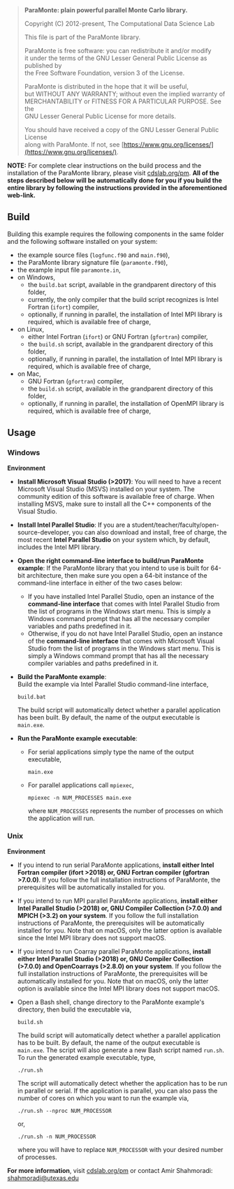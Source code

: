 > **ParaMonte: plain powerful parallel Monte Carlo library.**  
> 
> Copyright (C) 2012-present, The Computational Data Science Lab  
> 
> This file is part of the ParaMonte library.   
> 
> ParaMonte is free software: you can redistribute it and/or modify  
> it under the terms of the GNU Lesser General Public License as published by  
> the Free Software Foundation, version 3 of the License.  
> 
> ParaMonte is distributed in the hope that it will be useful,  
> but WITHOUT ANY WARRANTY; without even the implied warranty of  
> MERCHANTABILITY or FITNESS FOR A PARTICULAR PURPOSE.  See the  
> GNU Lesser General Public License for more details.  
> 
> You should have received a copy of the GNU Lesser General Public License  
> along with ParaMonte.  If not, see [https://www.gnu.org/licenses/](https://www.gnu.org/licenses/).  
  

**NOTE:** For complete clear instructions on the build process and the installation of the ParaMonte library, please visit [cdslab.org/pm](https://www.cdslab.org/paramonte). **All of the steps described below will be automatically done for you if you build the entire library by following the instructions provided in the aforementioned web-link.**  

## Build  

Building this example requires the following components in the same folder and the following software installed on your system:  

- the example source files (`logfunc.f90` and `main.f90`),  
- the ParaMonte library signature file (`paramonte.f90`),  
- the example input file `paramonte.in`,  
- on Windows,  
    - the `build.bat` script, available in the grandparent directory of this folder,  
    - currently, the only compiler that the build script recognizes is Intel Fortran (`ifort`) compiler,  
    - optionally, if running in parallel, the installation of Intel MPI library is required, which is available free of charge,  
- on Linux,  
    - either Intel Fortran (`ifort`) or GNU Fortran (`gfortran`) compiler,  
    - the `build.sh` script, available in the grandparent directory of this folder,  
    - optionally, if running in parallel, the installation of Intel MPI library is required, which is available free of charge,  
- on Mac,  
    - GNU Fortran (`gfortran`) compiler,  
    - the `build.sh` script, available in the grandparent directory of this folder,  
    - optionally, if running in parallel, the installation of OpenMPI library is required, which is available free of charge,  

## Usage  

### Windows  

**Environment**  

- **Install Microsoft Visual Studio (>2017)**: You will need to have a recent Microsoft Visual Studio (MSVS) installed on your system. The community edition of this software is available free of charge. When installing MSVS, make sure to install all the C++ components of the Visual Studio.  

- **Install Intel Parallel Studio**: If you are a student/teacher/faculty/open-source-developer, you can also download and install, free of charge, the most recent **Intel Parallel Studio** on your system which, by default, includes the Intel MPI library.  

- **Open the right command-line interface to build/run ParaMonte example**: If the ParaMonte library that you intend to use is built for 64-bit architecture, then make sure you open a 64-bit instance of the command-line interface in either of the two cases below:  
    - If you have installed Intel Parallel Studio, open an instance of the **command-line interface** that comes with Intel Parallel Studio from the list of programs in the Windows start menu. This is simply a Windows command prompt that has all the necessary compiler variables and paths predefined in it.  
    - Otherwise, if you do not have Intel Parallel Studio, open an instance of the **command-line interface** that comes with Microsoft Visual Studio from the list of programs in the Windows start menu. This is simply a Windows command prompt that has all the necessary compiler variables and paths predefined in it.  

-   **Build the ParaMonte example**:  
    Build the example via Intel Parallel Studio command-line interface,  
    ```
    build.bat  
    ```
    The build script will automatically detect whether a parallel application has been built. By default, the name of the output executable is `main.exe`.  

-   **Run the ParaMonte example executable**:  
    - For serial applications simply type the name of the output executable,  
        ```
        main.exe
        ```
    - For parallel applications call `mpiexec`,  
        ```
        mpiexec -n NUM_PROCESSES main.exe
        ```
        where `NUM_PROCESSES` represents the number of processes on which the application will run.  

### Unix  

**Environment**  

-   If you intend to run serial ParaMonte applications, **install either Intel Fortran compiler (ifort >2018) or, GNU Fortran compiler (gfortran >7.0.0)**. If you follow the full installation instructions of ParaMonte, the prerequisites will be automatically installed for you.  

-   If you intend to run MPI parallel ParaMonte applications, **install either Intel Parallel Studio (>2018) or, GNU Compiler Collection (>7.0.0) and MPICH (>3.2) on your system**. If you follow the full installation instructions of ParaMonte, the prerequisites will be automatically installed for you. Note that on macOS, only the latter option is available since the Intel MPI library does not support macOS.  

-   If you intend to run Coarray parallel ParaMonte applications, **install either Intel Parallel Studio (>2018) or, GNU Compiler Collection (>7.0.0) and OpenCoarrays (>2.8.0) on your system**. If you follow the full installation instructions of ParaMonte, the prerequisites will be automatically installed for you. Note that on macOS, only the latter option is available since the Intel MPI library does not support macOS.  

-   Open a Bash shell, change directory to the ParaMonte example's directory, then build the executable via,  
    ```
    build.sh  
    ```
    The build script will automatically detect whether a parallel application has to be built. By default, the name of the output executable is `main.exe`. The script will also generate a new Bash script named `run.sh`. To run the generated example executable, type,  
    ```
    ./run.sh
    ```
    The script will automatically detect whether the application has to be run in parallel or serial. If the application is parallel, you can also pass the number of cores on which you want to run the example via,  
    ```
    ./run.sh --nproc NUM_PROCESSOR
    ```  
    or,  
    ```
    ./run.sh -n NUM_PROCESSOR
    ```  
    where you will have to replace `NUM_PROCESSOR` with your desired number of processes.  


**For more information**, visit [cdslab.org/pm](https://www.cdslab.org/paramonte) or contact Amir Shahmoradi: [shahmoradi@utexas.edu](mailto:"shahmoradi@utexas.edu")  
